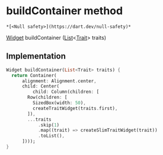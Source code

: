 


# buildContainer method




    *[<Null safety>](https://dart.dev/null-safety)*




[Widget](https://api.flutter.dev/flutter/widgets/Widget-class.html) buildContainer
([List](https://api.flutter.dev/flutter/dart-core/List-class.html)&lt;[Trait](https://yonomi.co/yonomi-sdk/Trait-class.html)> traits)








## Implementation

```dart
Widget buildContainer(List<Trait> traits) {
  return Container(
      alignment: Alignment.center,
      child: Center(
          child: Column(children: [
        Row(children: [
          SizedBox(width: 50),
          createTraitWidget(traits.first),
        ]),
        ...traits
            .skip(1)
            .map((trait) => createSlimTraitWidget(trait))
            .toList(),
      ])));
}
```








